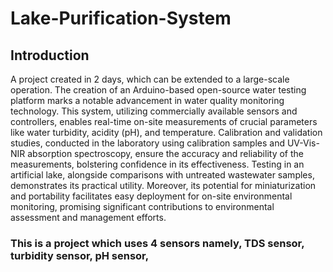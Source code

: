 # Lake-Purification-System
## Introduction
A project created in 2 days, which can be extended to a large-scale operation.
The creation of an Arduino-based open-source water testing platform marks a notable advancement in water quality monitoring technology. This system, utilizing commercially available sensors and controllers, enables real-time on-site measurements of crucial parameters like water turbidity, acidity (pH), and temperature. Calibration and validation studies, conducted in the laboratory using calibration samples and UV-Vis-NIR absorption spectroscopy, ensure the accuracy and reliability of the measurements, bolstering confidence in its effectiveness. Testing in an artificial lake, alongside comparisons with untreated wastewater samples, demonstrates its practical utility. Moreover, its potential for miniaturization and portability facilitates easy deployment for on-site environmental monitoring, promising significant contributions to environmental assessment and management efforts.

### This is a project which uses 4 sensors namely, TDS sensor, turbidity sensor, pH sensor, 
